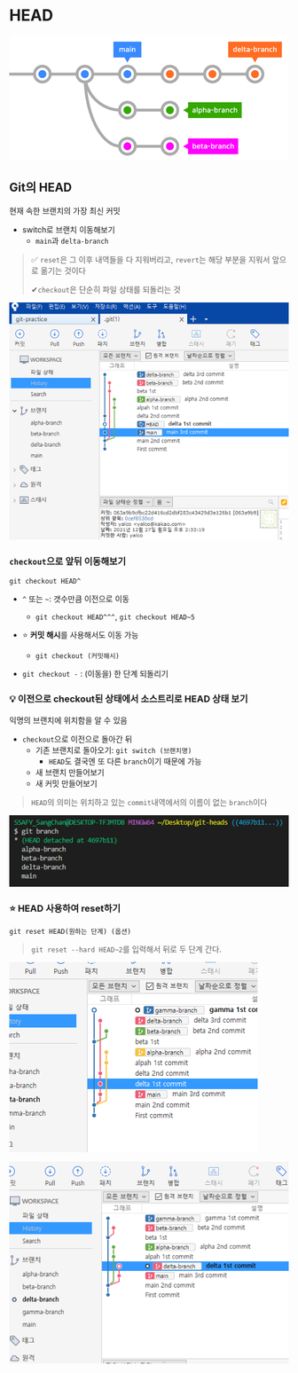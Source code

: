 # HEAD

![image-20221227124547297](assets/image-20221227124547297.png)

## Git의 **HEAD**

현재 속한 브랜치의 가장 최신 커밋

- switch로 브랜치 이동해보기
  - `main`과 `delta-branch`

> ✅ `reset`은 그 이후 내역들을 다 지워버리고, `revert`는 해당 부분을 지워서 앞으로 옮기는 것이다
>
> ✔`checkout`은 단순히 파일 상태를 되돌리는 것

![image-20221227125041543](assets/image-20221227125041543.png)

### `checkout`으로 앞뒤 이동해보기

```
git checkout HEAD^
```

- `^` 또는 `~`: 갯수만큼 이전으로 이동
  - `git checkout HEAD^^^`, `git checkout HEAD~5`



- ⭐️ **커밋 해시**를 사용해서도 이동 가능
  - `git checkout (커밋해시)`



- `git checkout -` : (이동을) 한 단계 되돌리기



### 💡 이전으로 checkout된 상태에서 소스트리로 HEAD 상태 보기

익명의 브랜치에 위치함을 알 수 있음

- `checkout`으로 이전으로 돌아간 뒤
  - 기존 브랜치로 돌아오기: `git switch (브랜치명)`
    - `HEAD`도 결국엔 또 다른 `branch`이기 때문에 가능
  - 새 브랜치 만들어보기
  - 새 커밋 만들어보기

>`HEAD`의 의미는 위치하고 있는 `commit`내역에서의 이름이 없는 `branch`이다

![image-20221227125514425](assets/image-20221227125514425.png)

### ⭐ HEAD 사용하여 reset하기

```
git reset HEAD(원하는 단계) (옵션)
```

> `git reset --hard HEAD~2`를 입력해서 뒤로 두 단계 간다.

![image-20221227130024715](assets/image-20221227130024715.png)

![image-20221227130031911](assets/image-20221227130031911.png)